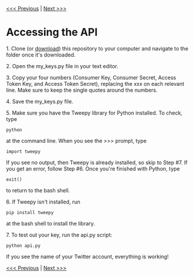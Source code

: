 [<<< Previous](getting_key.md) | [Next >>>](creating_twitterbot.md )

# Accessing the API

1\. Clone (or [download](https://github.com/smythp/twitter-workshop/archive/master.zip)) this repository to your computer and navigate to the folder once it's downloaded.  

2\. Open the my_keys.py file in your text editor.  

3\. Copy your four numbers (Consumer Key, Consumer Secret, Access Token Key, and Access Token Secret), replacing the xxx on each relevant line. Make sure to keep the single quotes around the numbers.  

4\. Save the my_keys.py file.  

5\. Make sure you have the Tweepy library for Python installed. To check, type

	python

at the command line. When you see the >>> prompt, type

    import tweepy

If you see no output, then Tweepy is already installed, so skip to Step #7. If you get an error, follow Step #6. Once you're finished with Python, type

    exit()

to return to the bash shell.  

6\. If Tweepy isn't installed, run

	pip install tweepy

at the bash shell to install the library.  

7\. To test out your key, run the api.py script:

	python api.py

If you see the name of your Twitter account, everything is working!  


[<<< Previous](getting_key.md) | [Next >>>](creating_twitterbot.md)
